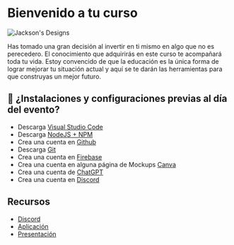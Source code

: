 # Bienvenido a tu curso

![Jackson's Designs](https://static.wixstatic.com/media/07ff59_0a286d2659574cd197717a305514c42a~mv2.png)


Has tomado una gran decisión al invertir en ti mismo en algo que no es perecedero. El conocimiento que adquirirás en este curso te acompañará toda tu vida. Estoy convencido de que la educación es la única forma de lograr mejorar tu situación actual y aquí se te darán las herramientas para que construyas un mejor futuro.

## 📲 ¿Instalaciones y configuraciones previas al día del evento?

- Descarga [Visual Studio Code](https://code.visualstudio.com/Download)
- Descarga [NodeJS + NPM](https://nodejs.org/en)
- Crea una cuenta en [Github](http://github.com)
- Descarga [Git](https://git-scm.com/downloads)
- Crea una cuenta en [Firebase](http://firebase.google.com)
- Crea una cuenta en alguna página de Mockups [Canva](www.canva.com)
- Crea una cuenta de [ChatGPT](http://chatgpt.com)
- Crea una cuenta en [Discord](https://discord.com/download)

## Recursos
- [Discord](https://discord.gg/g7uyMDUf)
- [Aplicación](https://marketplace-a9ab1.web.app/auth/login)
- [Presentación](https://www.canva.com/design/DAGoMmCYD7g/vOfRdYn8xsDxuJzm6qOEmg/edit?utm_content=DAGoMmCYD7g&utm_campaign=designshare&utm_medium=link2&utm_source=sharebutton)
